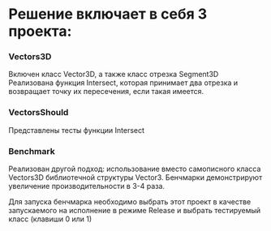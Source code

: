 # Решение включает в себя 3 проекта:

### Vectors3D
Включен класс Vector3D, а также класс отрезка Segment3D
Реализована функция Intersect, которая принимает два отрезка и возвращает точку их пересечения, если такая имеется.

### VectorsShould
Представлены тесты функции Intersect

### Benchmark
Реализован другой подход: использование вместо самописного класса Vectors3D библиотечной структуры Vector3.
Бенчмарки демонстрируют увеличение производительности в 3-4 раза.

Для запуска бенчмарка необходимо выбрать этот проект в качестве запускаемого на исполнение в режиме Release
и выбрать тестируемый класс (клавиши 0 или 1)
